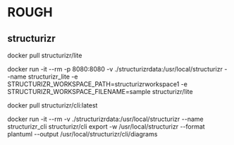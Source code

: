 # ROUGH

## structurizr
<!-- for lite -->
docker pull structurizr/lite

docker run -it --rm -p 8080:8080 -v ./structurizrdata:/usr/local/structurizr --name structurizr_lite -e STRUCTURIZR_WORKSPACE_PATH=structurizrworkspace1 -e STRUCTURIZR_WORKSPACE_FILENAME=sample structurizr/lite

<!-- for cli -->
docker pull structurizr/cli:latest

docker run -it --rm -v ./structurizrdata:/usr/local/structurizr --name structurizr_cli structurizr/cli export -w /usr/local/structurizr --format plantuml --output /usr/local/structurizr/cli/diagrams